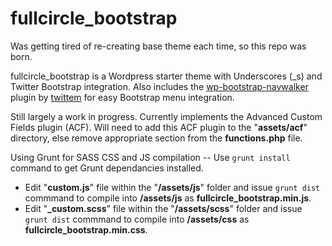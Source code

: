 # fullcircle_bootstrap
Was getting tired of re-creating base theme each time, so this repo was born.

fullcircle_bootstrap is a Wordpress starter theme with Underscores (_s) and Twitter Bootstrap integration. Also includes the [wp-bootstrap-navwalker](https://github.com/twittem/wp-bootstrap-navwalker) plugin by [twittem](https://github.com/twittem) for easy Bootstrap menu integration.

Still largely a work in progress. Currently implements the Advanced Custom Fields plugin (ACF). Will need to add this ACF plugin to the "**assets/acf**" directory, else remove appropriate section from the **functions.php** file.

Using Grunt for SASS CSS and JS compilation -- Use `grunt install` command to get Grunt dependancies installed. 
- Edit "**custom.js**" file within the "**/assets/js**" folder and issue `grunt dist` commmand to compile into **/assets/js** as **fullcircle_bootstrap.min.js**. 
- Edit "**_custom.scss**" file within the "**/assets/scss**" folder and issue `grunt dist` commmand to compile into **/assets/css** as **fullcircle_bootstrap.min.css**.
